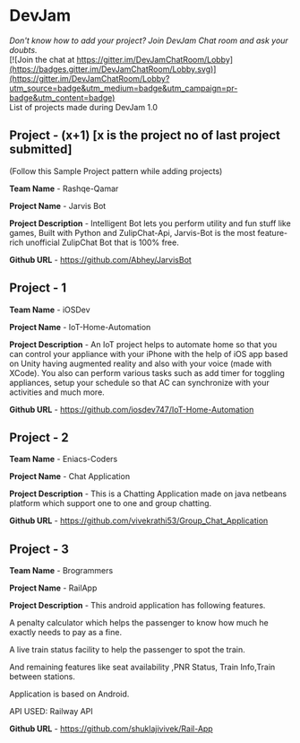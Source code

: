 # DevJam

*Don't know how to add your project? Join DevJam Chat room and ask your doubts.*<br>
[![Join the chat at https://gitter.im/DevJamChatRoom/Lobby](https://badges.gitter.im/DevJamChatRoom/Lobby.svg)](https://gitter.im/DevJamChatRoom/Lobby?utm_source=badge&utm_medium=badge&utm_campaign=pr-badge&utm_content=badge)
<br>
List of projects made during DevJam 1.0

## Project - (x+1) [x is the project no of last project submitted]
(Follow this Sample Project pattern while adding projects) 

**Team Name** - Rashqe-Qamar

**Project Name** - Jarvis Bot

**Project Description** - Intelligent Bot lets you perform utility and fun stuff like games, Built with Python and ZulipChat-Api, Jarvis-Bot is the most feature-rich unofficial ZulipChat Bot that is 100% free.

**Github URL** - https://github.com/Abhey/JarvisBot

## Project - 1

**Team Name** - iOSDev

**Project Name** - IoT-Home-Automation

**Project Description** - An IoT project helps to automate home so that you can control your appliance with your iPhone with the help of iOS app based on Unity having augmented reality and also with your voice (made with XCode). You also can perform various tasks such as add timer for toggling appliances, setup your schedule so that AC can synchronize with your activities and much more.

**Github URL** - https://github.com/iosdev747/IoT-Home-Automation

## Project - 2

**Team Name** - Eniacs-Coders

**Project Name** - Chat Application

**Project Description** - This is a Chatting Application made on java netbeans platform which support one to one and group chatting.

**Github URL** -  https://github.com/vivekrathi53/Group_Chat_Application

## Project - 3

**Team Name** - Brogrammers

**Project Name** - RailApp

**Project Description** - This android application has following features.

A penalty calculator which helps the passenger to know how much he exactly needs to pay as a fine.

A live train status facility to help the passenger to spot the train.

And remaining features like seat availability ,PNR Status, Train Info,Train between stations.

Application is based on Android.

API USED: Railway API

**Github URL** -  https://github.com/shuklajivivek/Rail-App
